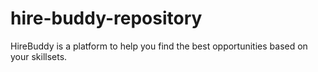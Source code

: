 # hire-buddy-repository

HireBuddy is a platform to help you find the best opportunities based on your skillsets. 
